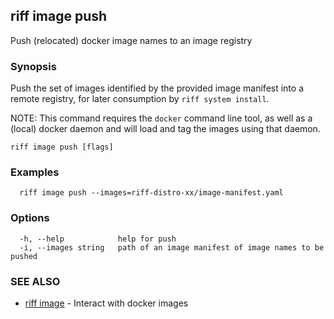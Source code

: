 ## riff image push

Push (relocated) docker image names to an image registry

### Synopsis

Push the set of images identified by the provided image manifest into a remote registry, for later consumption by `riff system install`.

NOTE: This command requires the `docker` command line tool, as well as a (local) docker daemon and will load and tag the images using that daemon.

```
riff image push [flags]
```

### Examples

```
  riff image push --images=riff-distro-xx/image-manifest.yaml
```

### Options

```
  -h, --help            help for push
  -i, --images string   path of an image manifest of image names to be pushed
```

### SEE ALSO

* [riff image](riff_image.md)	 - Interact with docker images

